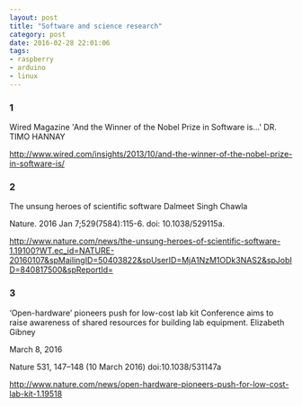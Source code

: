 ```yaml
---
layout: post
title: "Software and science research"
category: post
date: 2016-02-28 22:01:06
tags:
- raspberry
- arduino
- linux
---
```




### 1
  
Wired Magazine
'And the Winner of the Nobel Prize in Software is…'
DR. TIMO HANNAY

http://www.wired.com/insights/2013/10/and-the-winner-of-the-nobel-prize-in-software-is/

### 2

  The unsung heroes of scientific software
  Dalmeet Singh Chawla
  
  Nature. 2016 Jan 7;529(7584):115-6. doi: 10.1038/529115a.
  
  http://www.nature.com/news/the-unsung-heroes-of-scientific-software-1.19100?WT.ec_id=NATURE-20160107&spMailingID=50403822&spUserID=MjA1NzM1ODk3NAS2&spJobID=840817500&spReportId=

### 3

  ‘Open-hardware’ pioneers push for low-cost lab kit
  Conference aims to raise awareness of shared resources for building lab equipment.
  Elizabeth Gibney
  
  March 8, 2016
  
  Nature 531, 147–148 (10 March 2016) doi:10.1038/531147a
  
  http://www.nature.com/news/open-hardware-pioneers-push-for-low-cost-lab-kit-1.19518